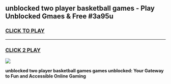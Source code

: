 
## unblocked two player basketball games - Play Unblocked Gmaes & Free #3a95u
<h3>
<a href="https://news.freeplayer.one?title=unblocked_two_player_basketball_games&ref=03M">CLICK TO PLAY</a></h3>
<hr>

<h3>
<a href="https://news.freeplayer.one?title=unblocked_two_player_basketball_games&ref=03M">CLICK 2 PLAY</a>
  
</h3>

<a href="https://news.freeplayer.one?title=unblocked_two_player_basketball_games&ref=03M"><img src="https://clearcache.store/games.png"></a>


**unblocked two player basketball games games unblocked: Your Gateway to Fun and Accessible Online Gaming**
